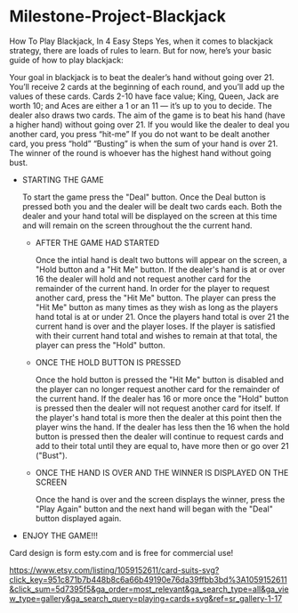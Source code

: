 # Milestone-Project-Blackjack

How To Play Blackjack, In 4 Easy Steps
Yes, when it comes to blackjack strategy, there are loads of rules to learn. But for now, here’s your basic guide of how to play blackjack:

Your goal in blackjack is to beat the dealer’s hand without going over 21.
You’ll receive 2 cards at the beginning of each round, and you’ll add up the values of these cards.
Cards 2-10 have face value; King, Queen, Jack are worth 10; and Aces are either a 1 or an 11 — it’s up to you to decide.
The dealer also draws two cards. The aim of the game is to beat his hand (have a higher hand) without going over 21.
If you would like the dealer to deal you another card, you press “hit-me”
If you do not want to be dealt another card, you press “hold”
“Busting” is when the sum of your hand is over 21.
The winner of the round is whoever has the highest hand without going bust.

- STARTING THE GAME

  To start the game press the "Deal" button. Once the Deal button is pressed both you and the dealer will be dealt two cards each. Both the dealer and your hand total will be displayed on the screen at this time and will remain on the screen throughout the the current hand.

  - AFTER THE GAME HAD STARTED

    Once the intial hand is dealt two buttons will appear on the screen, a "Hold button and a "Hit Me" button. If the dealer's hand is at or over 16 the dealer will hold and not request another card for the remainder of the current hand. In order for the player to request another card, press the "Hit Me" button. The player can press the "Hit Me" button as many times as they wish as long as the players hand total is at or under 21. Once the players hand total is over 21 the current hand is over and the player loses. If the player is satisfied with their current hand total and wishes to remain at that total, the player can press the "Hold" button.

  - ONCE THE HOLD BUTTON IS PRESSED

    Once the hold button is pressed the "Hit Me" button is disabled and the player can no longer request another card for the remainder of the current hand.
    If the dealer has 16 or more once the "Hold" button is pressed then the dealer will not request another card for itself. If the player's hand total is more then the dealer at this point then the player wins the hand. If the dealer has less then the 16 when the hold button is pressed then the dealer will continue to request cards and add to their total until they are equal to, have more then or go over 21 ("Bust").

  - ONCE THE HAND IS OVER AND THE WINNER IS DISPLAYED ON THE SCREEN

    Once the hand is over and the screen displays the winner, press the "Play Again" button and the next hand will began with the "Deal" button displayed again.

- ENJOY THE GAME!!!

Card design is form esty.com and is free for commercial use!

https://www.etsy.com/listing/1059152611/card-suits-svg?click_key=951c871b7b448b8c6a66b49190e76da39ffbb3bd%3A1059152611&click_sum=5d7395f5&ga_order=most_relevant&ga_search_type=all&ga_view_type=gallery&ga_search_query=playing+cards+svg&ref=sr_gallery-1-17
